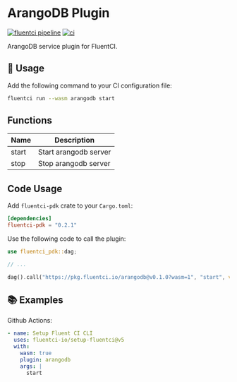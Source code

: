 # ArangoDB Plugin

[![fluentci pipeline](https://shield.fluentci.io/x/arangodb)](https://pkg.fluentci.io/arangodb)
[![ci](https://github.com/fluentci-io/services/actions/workflows/arangodb.yml/badge.svg)](https://github.com/fluentci-io/services/actions/workflows/arangodb.yml)

ArangoDB service plugin for FluentCI.

## 🚀 Usage

Add the following command to your CI configuration file:

```bash
fluentci run --wasm arangodb start
```

## Functions

| Name   | Description                              |
| ------ | -----------------------------------------|
| start  | Start arangodb server                    |
| stop   | Stop arangodb server                     |

## Code Usage

Add `fluentci-pdk` crate to your `Cargo.toml`:

```toml
[dependencies]
fluentci-pdk = "0.2.1"
```

Use the following code to call the plugin:

```rust
use fluentci_pdk::dag;

// ...

dag().call("https://pkg.fluentci.io/arangodb@v0.1.0?wasm=1", "start", vec![])?;
```

## 📚 Examples

Github Actions:

```yaml
- name: Setup Fluent CI CLI
  uses: fluentci-io/setup-fluentci@v5
  with:
    wasm: true
    plugin: arangodb
    args: |
      start
```
